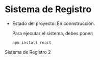 <h1>Sistema de Registro</h1>

- Estado del proyecto: En connstrucción.

  Para ejecutar el sistema, debes poner:

  ```npm install react```
  
Sistema de Registro 2
